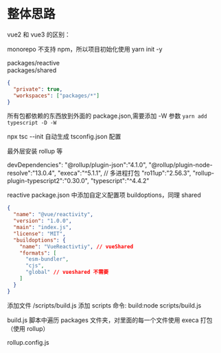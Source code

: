 # 整体思路

vue2 和 vue3 的区别：

monorepo 不支持 npm，所以项目初始化使用 yarn init -y

packages/reactive  
packages/shared

```json
{
  "private": true,
  "workspaces": ["packages/*"]
}
```

所有包都依赖的东西放到外面的 package.json,需要添加 -W 参数
`yarn add typescript -D -W`

npx tsc --init 自动生成 tsconfig.json 配置

最外层安装 rollup 等

devDependencies":
"@rollup/plugin-json":"4.1.0",
"@rollup/plugin-node-resolve":"13.0.4",
"execa":"^5.1.1", // 多进程打包
"ro11up":"2.56.3",
"rollup-plugin-typescript2":"0.30.0",
"typescript":"^4.4.2"

reactive package.json 中添加自定义配置项 buildoptions，同理 shared

```json
{
  "name": "@vue/reactivity",
  "version": "1.0.0",
  "main": "index.js",
  "license": "MIT",
  "buildoptions": {
    "name": "VueReactivtiy", // vueShared
    "formats": [
      "esm-bundler",
      "cjs",
      "global" // vueshared 不需要
    ]
  }
}
```

添加文件 /scripts/build.js
添加 scripts 命令: build:node scripts/build.js

build.js 脚本中遍历 packages 文件夹，对里面的每一个文件使用 execa 打包（使用 rollup）

<!-- 只有 json5 中才能写注释 -->

rollup.config.js

```js

```

